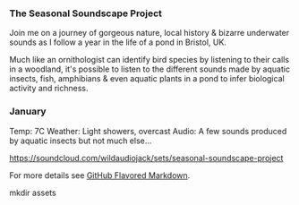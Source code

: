 ### The Seasonal Soundscape Project

Join me on a journey of gorgeous nature, local history & bizarre underwater sounds as I follow a year in the life of a pond in Bristol, UK.  

Much like an ornithologist can identify bird species by listening to their calls in a woodland, it's possible to listen to the different sounds made by aquatic insects, fish, amphibians & even aquatic plants in a pond to infer biological activity and richness.

### January 

Temp: 7C
Weather: Light showers, overcast 
Audio: A few sounds produced by aquatic insects but not much else...

https://soundcloud.com/wildaudiojack/sets/seasonal-soundscape-project

For more details see [GitHub Flavored Markdown](https://guides.github.com/features/mastering-markdown/).

mkdir assets

